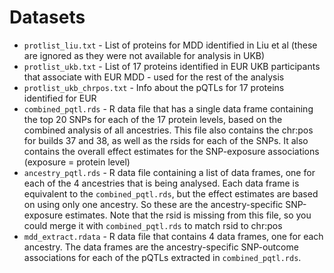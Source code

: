 # Datasets

- `protlist_liu.txt` - List of proteins for MDD identified in Liu et al (these are ignored as they were not available for analysis in UKB)
- `protlist_ukb.txt` - List of 17 proteins identified in EUR UKB participants that associate with EUR MDD - used for the rest of the analysis
- `protlist_ukb_chrpos.txt` - Info about the pQTLs for 17 proteins identified for EUR
- `combined_pqtl.rds` - R data file that has a single data frame containing the top 20 SNPs for each of the 17 protein levels, based on the combined analysis of all ancestries. This file also contains the chr:pos for builds 37 and 38, as well as the rsids for each of the SNPs. It also contains the overall effect estimates for the SNP-exposure associations (exposure = protein level)
- `ancestry_pqtl.rds` - R data file containing a list of data frames, one for each of the 4 ancestries that is being analysed. Each data frame is equivalent to the `combined_pqtl.rds`, but the effect estimates are based on using only one ancestry. So these are the ancestry-specific SNP-exposure estimates. Note that the rsid is missing from this file, so you could merge it with `combined_pqtl.rds` to match rsid to chr:pos
- `mdd_extract.rdata` - R data file that contains 4 data frames, one for each ancestry. The data frames are the ancestry-specific SNP-outcome associations for each of the pQTLs extracted in `combined_pqtl.rds`.

